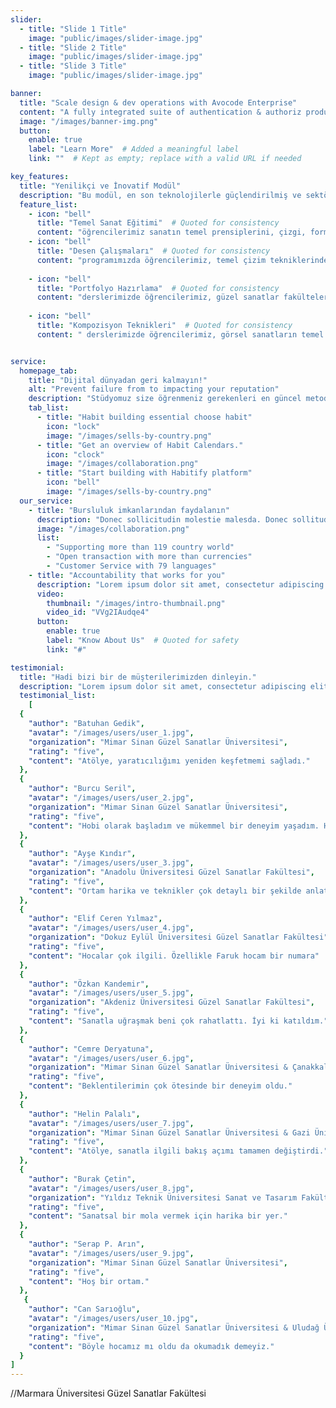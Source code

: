 ```yaml
---
slider:
  - title: "Slide 1 Title"
    image: "public/images/slider-image.jpg"
  - title: "Slide 2 Title"
    image: "public/images/slider-image.jpg"
  - title: "Slide 3 Title"
    image: "public/images/slider-image.jpg"

banner:
  title: "Scale design & dev operations with Avocode Enterprise"
  content: "A fully integrated suite of authentication & authoriz products, Stytch’s platform removes the headache of."
  image: "/images/banner-img.png"
  button:
    enable: true
    label: "Learn More"  # Added a meaningful label
    link: ""  # Kept as empty; replace with a valid URL if needed

key_features:
  title: "Yenilikçi ve İnovatif Modül"
  description: "Bu modül, en son teknolojilerle güçlendirilmiş ve sektördeki en iyi uygulamaları içermektedir."
  feature_list:
    - icon: "bell"
      title: "Temel Sanat Eğitimi"  # Quoted for consistency
      content: "öğrencilerimiz sanatın temel prensiplerini, çizgi, form, perspektif ve kompozisyon gibi teknik becerileri öğreniyor. Profesyonel eğitmenlerimiz eşliğinde, öğrencilerimiz sanatsal ifade yeteneklerini geliştirirken, görsel algı ve yaratıcı düşünme becerilerini de güçlendiriyor."
    - icon: "bell"
      title: "Desen Çalışmaları"  # Quoted for consistency
      content: "programımızda öğrencilerimiz, temel çizim tekniklerinden ileri seviye desen çalışmalarına kadar kapsamlı bir eğitim alıyor. Karakalem, füzen ve farklı çizim malzemeleriyle insan anatomisi, natürmort, peyzaj ve mimari çizimler üzerinde çalışarak teknik becerilerini geliştiriyor. Eğitmenlerimiz eşliğinde gerçekleştirilen bu çalışmalar, öğrencilerimizin gözlem yeteneklerini güçlendirirken, ışık-gölge, perspektif ve proporsiyon gibi temel sanatsal prensipleri uygulamalı olarak öğrenmelerini sağlıyor."
    
    - icon: "bell"
      title: "Portfolyo Hazırlama"  # Quoted for consistency
      content: "derslerimizde öğrencilerimiz, güzel sanatlar fakültelerine giriş için gerekli olan portfolyolarını profesyonel bir şekilde hazırlamayı öğreniyor. Eğitmenlerimiz eşliğinde, her öğrencinin bireysel tarzını ve güçlü yönlerini yansıtan özgün portfolyolar oluşturuyoruz ve kazanmalarının oranını arttırıyoruz."
    
    - icon: "bell"
      title: "Kompozisyon Teknikleri"  # Quoted for consistency
      content: " derslerimizde öğrencilerimiz, görsel sanatların temel yapı taşlarını öğreniyor. Altın oran, denge, ritim, vurgu ve bütünlük gibi kompozisyon ilkelerini hem teorik hem de uygulamalı olarak ele alıyoruz. Öğrencilerimiz, farklı sanat akımlarından örneklerle kompozisyon tekniklerini analiz ediyor, kendi özgün eserlerinde bu prensipleri uygulama fırsatı buluyor."


service:
  homepage_tab:
    title: "Dijital dünyadan geri kalmayın!"
    alt: "Prevent failure from to impacting your reputation"
    description: "Stüdyomuz size öğrenmeniz gerekenleri en güncel metodlarla uzman kadrosuyla birlikte aktarır."
    tab_list:
      - title: "Habit building essential choose habit"
        icon: "lock"
        image: "/images/sells-by-country.png"
      - title: "Get an overview of Habit Calendars."
        icon: "clock"
        image: "/images/collaboration.png"
      - title: "Start building with Habitify platform"
        icon: "bell"
        image: "/images/sells-by-country.png"
  our_service:
    - title: "Bursluluk imkanlarından faydalanın"
      description: "Donec sollicitudin molestie malesda. Donec sollitudin molestie malesuada. Mauris pellentesque nec, egestas non nisi. Cras ultricies ligula sed"  # Fixed typo
      image: "/images/collaboration.png"
      list:
        - "Supporting more than 119 country world"
        - "Open transaction with more than currencies"
        - "Customer Service with 79 languages"
    - title: "Accountability that works for you"
      description: "Lorem ipsum dolor sit amet, consectetur adipiscing elit. Morbi egestas Werat viverra id et aliquet. vulputate egestas sollicitudin."
      video:
        thumbnail: "/images/intro-thumbnail.png"
        video_id: "VVg2IAudqe4"
      button:
        enable: true
        label: "Know About Us"  # Quoted for safety
        link: "#"

testimonial:
  title: "Hadi bizi bir de müşterilerimizden dinleyin."
  description: "Lorem ipsum dolor sit amet, consectetur adipiscing elit. Morbi egestas Werat viverra id et aliquet. vulputate egestas sollicitudin."
  testimonial_list:
    [
  {
    "author": "Batuhan Gedik",
    "avatar": "/images/users/user_1.jpg",
    "organization": "Mimar Sinan Güzel Sanatlar Üniversitesi",
    "rating": "five",
    "content": "Atölye, yaratıcılığımı yeniden keşfetmemi sağladı."
  },
  {
    "author": "Burcu Seril",
    "avatar": "/images/users/user_2.jpg",
    "organization": "Mimar Sinan Güzel Sanatlar Üniversitesi",
    "rating": "five",
    "content": "Hobi olarak başladım ve mükemmel bir deneyim yaşadım. Herkese tavsiye ederim."
  },
  {
    "author": "Ayşe Kındır",
    "avatar": "/images/users/user_3.jpg",
    "organization": "Anadolu Üniversitesi Güzel Sanatlar Fakültesi",
    "rating": "five",
    "content": "Ortam harika ve teknikler çok detaylı bir şekilde anlatıldı. Çok memnun kaldım."
  },
  {
    "author": "Elif Ceren Yılmaz",
    "avatar": "/images/users/user_4.jpg",
    "organization": "Dokuz Eylül Üniversitesi Güzel Sanatlar Fakültesi",
    "rating": "five",
    "content": "Hocalar çok ilgili. Özellikle Faruk hocam bir numara"
  },
  {
    "author": "Özkan Kandemir",
    "avatar": "/images/users/user_5.jpg",
    "organization": "Akdeniz Üniversitesi Güzel Sanatlar Fakültesi",
    "rating": "five",
    "content": "Sanatla uğraşmak beni çok rahatlattı. İyi ki katıldım."
  },
  {
    "author": "Cemre Deryatuna",
    "avatar": "/images/users/user_6.jpg",
    "organization": "Mimar Sinan Güzel Sanatlar Üniversitesi & Çanakkale Onsekiz Mart Üniversitesi Güzel Sanatlar Fakültesi",
    "rating": "five",
    "content": "Beklentilerimin çok ötesinde bir deneyim oldu."
  },
  {
    "author": "Helin Palalı",
    "avatar": "/images/users/user_7.jpg",
    "organization": "Mimar Sinan Güzel Sanatlar Üniversitesi & Gazi Üniversitesi Güzel Sanatlar Fakültesi",
    "rating": "five",
    "content": "Atölye, sanatla ilgili bakış açımı tamamen değiştirdi."
  },
  {
    "author": "Burak Çetin",
    "avatar": "/images/users/user_8.jpg",
    "organization": "Yıldız Teknik Üniversitesi Sanat ve Tasarım Fakültesi",
    "rating": "five",
    "content": "Sanatsal bir mola vermek için harika bir yer."
  },
  {
    "author": "Serap P. Arın",
    "avatar": "/images/users/user_9.jpg",
    "organization": "Mimar Sinan Güzel Sanatlar Üniversitesi",
    "rating": "five",
    "content": "Hoş bir ortam."
  },
   {
    "author": "Can Sarıoğlu",
    "avatar": "/images/users/user_10.jpg",
    "organization": "Mimar Sinan Güzel Sanatlar Üniversitesi & Uludağ Üniversitesi Güzel Sanatlar Fakültesi",
    "rating": "five",
    "content": "Böyle hocamız mı oldu da okumadık demeyiz."
  }
]
---
```

//Marmara Üniversitesi Güzel Sanatlar Fakültesi